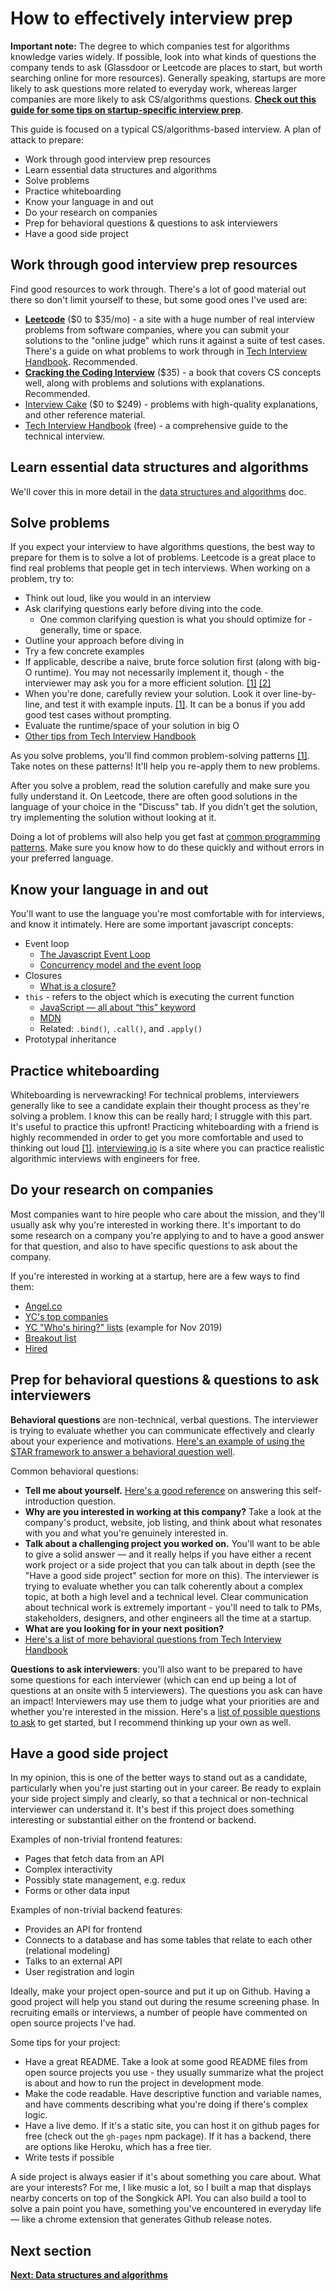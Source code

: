# How to effectively interview prep

**Important note:** The degree to which companies test for algorithms knowledge varies widely. If possible, look into what kinds of questions the company tends to ask (Glassdoor or Leetcode are places to start, but worth searching online for more resources). Generally speaking, startups are more likely to ask questions more related to everyday work, whereas larger companies are more likely to ask CS/algorithms questions. **[Check out this guide for some tips on startup-specific interview prep](startup_interview_prep.md)**.

This guide is focused on a typical CS/algorithms-based interview. A plan of attack to prepare:

- Work through good interview prep resources
- Learn essential data structures and algorithms
- Solve problems
- Practice whiteboarding
- Know your language in and out
- Do your research on companies
- Prep for behavioral questions & questions to ask interviewers
- Have a good side project

## Work through good interview prep resources

Find good resources to work through. There's a lot of good material out there so don't limit yourself to these, but some good ones I've used are:

- [**Leetcode**](https://leetcode.com/) ($0 to $35/mo) - a site with a huge number of real interview problems from software companies, where you can submit your solutions to the "online judge" which runs it against a suite of test cases. There's a guide on what problems to work through in [Tech Interview Handbook](https://yangshun.github.io/tech-interview-handbook/best-practice-questions/). Recommended.
- [**Cracking the Coding Interview**](https://www.amazon.com/Cracking-Coding-Interview-Programming-Questions/dp/0984782850) ($35) - a book that covers CS concepts well, along with problems and solutions with explanations. Recommended.
- [Interview Cake](https://www.interviewcake.com/) ($0 to $249) - problems with high-quality explanations, and other reference material.
- [Tech Interview Handbook](https://yangshun.github.io/tech-interview-handbook) (free) - a comprehensive guide to the technical interview.

## Learn essential data structures and algorithms

We'll cover this in more detail in the [data structures and algorithms](data_structures_and_algorithms.md) doc.

## Solve problems

If you expect your interview to have algorithms questions, the best way to prepare for them is to solve a lot of problems. Leetcode is a great place to find real problems that people get in tech interviews. When working on a problem, try to:

- Think out loud, like you would in an interview
- Ask clarifying questions early before diving into the code.
  - One common clarifying question is what you should optimize for - generally, time or space.
- Outline your approach before diving in
- Try a few concrete examples
- If applicable, describe a naive, brute force solution first (along with big-O runtime). You may not necessarily implement it, though - the interviewer may ask you for a more efficient solution. [[1]](https://medium.com/@yashgirdhar/11-companies-55-interviews-9-offers-including-google-and-amazon-heres-what-i-have-to-share-293852c1c98f) [[2]](https://yangshun.github.io/tech-interview-handbook/during-coding-interview)
- When you're done, carefully review your solution. Look it over line-by-line, and test it with example inputs. [[1]](https://yangshun.github.io/tech-interview-handbook/during-coding-interview#after-coding). It can be a bonus if you add good test cases without prompting.
- Evaluate the runtime/space of your solution in big O
- [Other tips from Tech Interview Handbook](https://yangshun.github.io/tech-interview-handbook/algorithms/algorithms-introduction)

As you solve problems, you'll find common problem-solving patterns [[1]](https://medium.com/@yashgirdhar/11-companies-55-interviews-9-offers-including-google-and-amazon-heres-what-i-have-to-share-293852c1c98f). Take notes on these patterns! It'll help you re-apply them to new problems.

After you solve a problem, read the solution carefully and make sure you fully understand it. On Leetcode, there are often good solutions in the language of your choice in the "Discuss" tab. If you didn't get the solution, try implementing the solution without looking at it.

Doing a lot of problems will also help you get fast at [common programming patterns](./common_programming_patterns.md). Make sure you know how to do these quickly and without errors in your preferred language.


## Know your language in and out

You'll want to use the language you're most comfortable with for interviews, and know it intimately. Here are some important javascript concepts:

* Event loop
  * [The Javascript Event Loop](https://flaviocopes.com/javascript-event-loop/)
  * [Concurrency model and the event loop](https://developer.mozilla.org/en-US/docs/Web/JavaScript/EventLoop)
* Closures
  * [What is a closure?](https://medium.com/javascript-scene/master-the-javascript-interview-what-is-a-closure-b2f0d2152b36)
* `this` - refers to the object which is executing the current function
  * [JavaScript — all about “this” keyword](https://codeburst.io/all-about-this-and-new-keywords-in-javascript-38039f71780c)
  * [MDN](https://developer.mozilla.org/en-US/docs/Web/JavaScript/Reference/Operators/this)
  * Related: `.bind()`, `.call()`, and `.apply()`
* Prototypal inheritance


## Practice whiteboarding

Whiteboarding is nervewracking! For technical problems, interviewers generally like to see a candidate explain their thought process as they're solving a problem. I know this can be really hard; I struggle with this part. It's useful to practice this upfront! Practicing whiteboarding with a friend is highly recommended in order to get you more comfortable and used to thinking out loud [[1]](https://blog.usejournal.com/i-interviewed-at-six-top-companies-in-silicon-valley-in-six-days-and-stumbled-into-six-job-offers-fe9cc7bbc996). 
[interviewing.io](https://interviewing.io/) is a site where you can practice realistic algorithmic interviews with engineers for free.


## Do your research on companies

Most companies want to hire people who care about the mission, and they'll usually ask why you're interested in working there. It's important to do some research on a company you're applying to and to have a good answer for that question, and also to have specific questions to ask about the company.

If you're interested in working at a startup, here are a few ways to find them:

- [Angel.co](https://angel.co/)
- [YC's top companies](https://www.ycombinator.com/topcompanies/)
- [YC "Who's hiring?" lists](https://news.ycombinator.com/item?id=21419536) (example for Nov 2019)
- [Breakout list](https://breakoutlist.com/all/)
- [Hired](https://hired.com/)


## Prep for behavioral questions & questions to ask interviewers

**Behavioral questions** are non-technical, verbal questions. The interviewer is trying to evaluate whether you can communicate effectively and clearly about your experience and motivations. [Here's an example of using the STAR framework to answer a behavioral question well](https://yangshun.github.io/tech-interview-handbook/star-format).

Common behavioral questions:

- **Tell me about yourself.** [Here's a good reference](https://yangshun.github.io/tech-interview-handbook/self-introduction) on answering this self-introduction question.
- **Why are you interested in working at this company?** Take a look at the company's product, website, job listing, and think about what resonates with you and what you're genuinely interested in.
- **Talk about a challenging project you worked on.** You'll want to be able to give a solid answer — and it really helps if you have either a recent work project or a side project that you can talk about in depth (see the "Have a good side project" section for more on this). The interviewer is trying to evaluate whether you can talk coherently about a complex topic, at both a high level and a technical level. Clear communication about technical work is extremely important - you'll need to talk to PMs, stakeholders, designers, and other engineers all the time at a startup.
- **What are you looking for in your next position?**
- [Here's a list of more behavioral questions from Tech Interview Handbook](https://yangshun.github.io/tech-interview-handbook/behavioral-questions/)

**Questions to ask interviewers**: you'll also want to be prepared to have some questions for each interviewer (which can end up being a lot of questions at an onsite with 5 interviewers). The questions you ask can have an impact! Interviewers may use them to judge what your priorities are and whether you're interested in the mission. Here's a [list of possible questions to ask](https://yangshun.github.io/tech-interview-handbook/questions-to-ask) to get started, but I recommend thinking up your own as well.


## Have a good side project

In my opinion, this is one of the better ways to stand out as a candidate, particularly when you're just starting out in your career. Be ready to explain your side project simply and clearly, so that a technical or non-technical interviewer can understand it. It's best if this project does something interesting or substantial either on the frontend or backend.

Examples of non-trivial frontend features:

- Pages that fetch data from an API
- Complex interactivity
- Possibly state management, e.g. redux
- Forms or other data input

Examples of non-trivial backend features:

- Provides an API for frontend
- Connects to a database and has some tables that relate to each other (relational modeling)
- Talks to an external API
- User registration and login

Ideally, make your project open-source and put it up on Github. Having a good project will help you stand out during the resume screening phase. In recruiting emails or interviews, a number of people have commented on open source projects I've had.

Some tips for your project:

- Have a great README. Take a look at some good README files from open source projects you use - they usually summarize what the project is about and how to run the project in development mode.
- Make the code readable. Have descriptive function and variable names, and have comments describing what you're doing if there's complex logic.
- Have a live demo. If it's a static site, you can host it on github pages for free (check out the `gh-pages` npm package). If it has a backend, there are options like Heroku, which has a free tier.
- Write tests if possible

A side project is always easier if it's about something you care about. What are your interests? For me, I like music a lot, so I built a map that displays nearby concerts on top of the Songkick API. You can also build a tool to solve a pain point you have, something you've encountered in everyday life — like a chrome extension that generates Github release notes.


## Next section

[**Next: Data structures and algorithms**](data_structures_and_algorithms.md)

